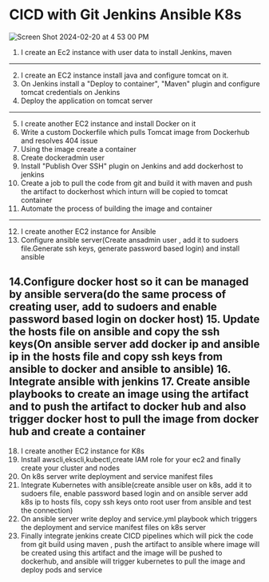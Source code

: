 # CICD with Git Jenkins Ansible K8s
![Screen Shot 2024-02-20 at 4 53 00 PM](https://github.com/tspoorthyreddy/CICD-with-Git-Jenkins-Ansible-K8s/assets/93954534/083df7f7-c511-4207-9624-e275531833bd)

1. I create an Ec2 instance with user data to install Jenkins, maven
-------------------------------------------------------------------------------------------------------------------------------------------------------
2. I create an EC2 instance install java and configure tomcat on it.
3. On Jenkins install a "Deploy to container", "Maven" plugin and configure tomcat credentials on Jenkins
4. Deploy the application on tomcat server
-------------------------------------------------------------------------------------------------------------------------------------------------------
5. I create another EC2 instance and install Docker on it
6. Write a custom Dockerfile which pulls Tomcat image from Dockerhub and resolves 404 issue
7. Using the image create a container
8. Create dockeradmin user
9. Install "Publish Over SSH" plugin on Jenkins and add dockerhost to jenkins
10. Create a job to pull the code from git and build it with maven and push the artifact to dockerhost which inturn will be copied to tomcat container
11. Automate the process of building the image and container
-------------------------------------------------------------------------------------------------------------------------------------------------------
12. I create another EC2 instance for Ansible
13. Configure ansible server(Create ansadmin user , add it to sudoers file.Generate ssh keys, generate password based login) and install ansible
    
14.Configure docker host so it can be managed by ansible servera(do the same process of creating user, add to sudoers and enable password based login on docker host)
15. Update the hosts file on ansible and copy the ssh keys(On ansible server add docker ip and ansible ip in the hosts file and copy ssh keys from ansible to docker and ansible to ansible)
16. Integrate ansible with jenkins
17. Create ansible playbooks to create an image using the artifact and to push the artifact to docker hub and also trigger docker host to pull the image from docker hub and create a container
-------------------------------------------------------------------------------------------------------------------------------------------------------
18. I create another EC2 instance for K8s
19. Install awscli,ekscli,kubectl,create IAM role for your ec2 and finally create your cluster and nodes
20. On k8s server write deployment and service manifest files
21. Integrate Kubernetes with ansible(create ansible user on k8s, add it to sudoers file, enable password based login and on ansible server add k8s ip to hosts fils, copy ssh keys onto root user from ansible and test the connection)
22. On ansible server write deploy and service.yml playbook which triggers the deployment and service manifest files on k8s server
23. Finally integrate jenkins create CICD pipelines which will pick the code from git build using maven , push the artifact to ansible where image will be created using this artifact and the image will be pushed to dockerhub, and ansible will trigger kubernetes to pull the image and deploy pods and service
